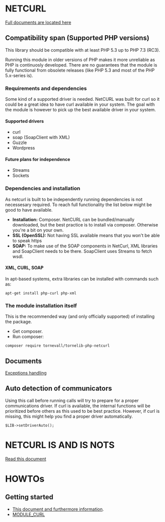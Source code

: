 # NETCURL

[Full documents are located here](https://docs.tornevall.net/x/KwCy)


## Compatibility span (Supported PHP versions)

This library should be compatible with at least PHP 5.3 up to PHP 7.3 (RC3).

Running this module in older versions of PHP makes it more unreliable as PHP is continuosly developed. There are no guarantees that the module is fully functional from obsolete releases (like PHP 5.3 and most of the PHP 5.x-series is).

### Requirements and dependencies

Some kind of a supported driver is needed. NetCURL was built for curl so it could be a great idea to have curl available in your system. The goal with the module is however to pick up the best available driver in your system.

#### Supported drivers

* curl
* soap (SoapClient with XML)
* Guzzle
* Wordpress 

#### Future plans for independence

* Streams
* Sockets

### Dependencies and installation

As netcurl is built to be independently running dependencies is not necessesary required. To reach full functionality the list below might be good to have available.

* **Installation:** Composer. NetCURL can be bundled/manually downloaded, but the best practice is to install via composer. Otherwise you're a bit on your own.
* **SSL (OpenSSL):** Not having SSL available means that you won't be able to speak https
* **SOAP:** To make use of the SOAP components in NetCurl, XML libraries and SoapClient needs to be there. SoapClient uses Streams to fetch wsdl.

#### XML, CURL, SOAP

In apt-based systems, extra libraries can be installed with commands such as:

`apt-get install php-curl php-xml`


### The module installation itself

This is the recommended way (and only officially supported) of installing the package.

* Get composer.
* Run composer:

`composer require tornevall/tornelib-php-netcurl`

## Documents

[Exceptions handling](https://docs.tornevall.net/x/EgCNAQ)


## Auto detection of communicators

Using this call before running calls will try to prepare for a proper communications driver. If curl is available, the internal functions will be prioritized before others as this used to be best practice. However, if curl is missing, this might help you find a proper driver automatically.

    $LIB->setDriverAuto();


# NETCURL IS AND IS NOTS

[Read this document](https://docs.tornevall.net/x/GQCsAQ)


# HOWTOs

## Getting started

* [This document and furthermore information](https://docs.tornevall.net/x/CYBiAQ).
* [MODULE_CURL](https://docs.tornevall.net/x/EoBiAQ)
